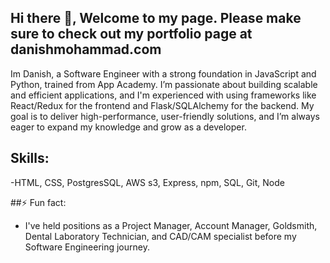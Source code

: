 ## Hi there 👋, Welcome to my page. Please make sure to check out my portfolio page at danishmohammad.com 

Im Danish, a Software Engineer with a strong foundation in JavaScript and Python, trained from App Academy. I’m passionate about building scalable and efficient applications, and I'm experienced with using frameworks like React/Redux for the frontend and Flask/SQLAlchemy for the backend. My goal is to deliver high-performance, user-friendly solutions, and I’m always eager to expand my knowledge and grow as a developer.

## Skills: 
-HTML, CSS, PostgresSQL, AWS s3, Express, npm, SQL, Git, Node 

##⚡ Fun fact:
- I've held positions as a Project Manager, Account Manager, Goldsmith, Dental Laboratory Technician, and CAD/CAM specialist before my Software Engineering journey.
